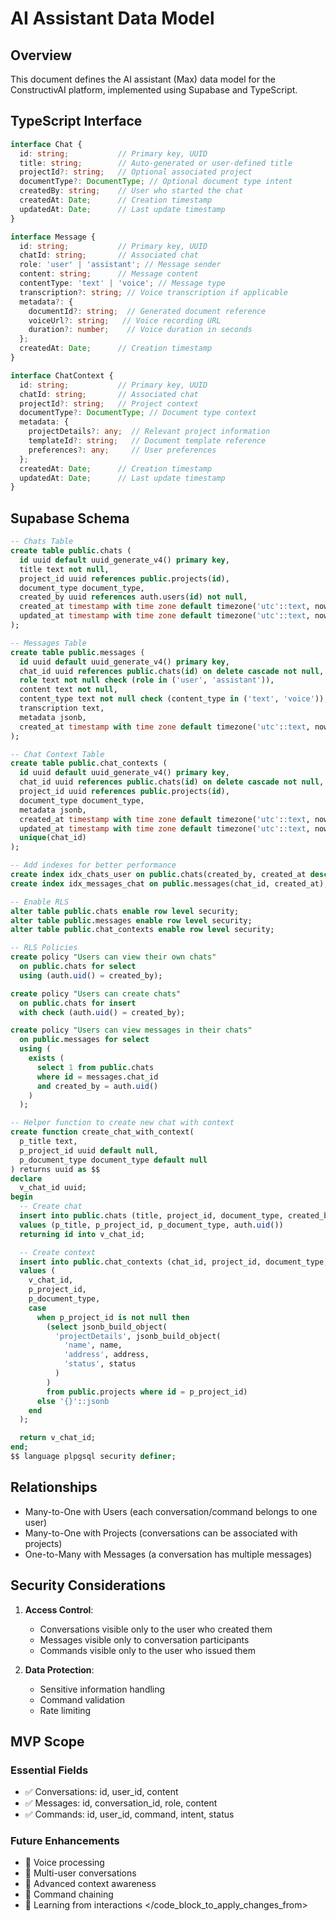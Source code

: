 # AI Assistant Data Model

## Overview

This document defines the AI assistant (Max) data model for the ConstructivAI platform, implemented using Supabase and TypeScript.

## TypeScript Interface

```typescript
interface Chat {
  id: string;           // Primary key, UUID
  title: string;        // Auto-generated or user-defined title
  projectId?: string;   // Optional associated project
  documentType?: DocumentType; // Optional document type intent
  createdBy: string;    // User who started the chat
  createdAt: Date;      // Creation timestamp
  updatedAt: Date;      // Last update timestamp
}

interface Message {
  id: string;           // Primary key, UUID
  chatId: string;       // Associated chat
  role: 'user' | 'assistant'; // Message sender
  content: string;      // Message content
  contentType: 'text' | 'voice'; // Message type
  transcription?: string; // Voice transcription if applicable
  metadata?: {
    documentId?: string;  // Generated document reference
    voiceUrl?: string;   // Voice recording URL
    duration?: number;    // Voice duration in seconds
  };
  createdAt: Date;      // Creation timestamp
}

interface ChatContext {
  id: string;           // Primary key, UUID
  chatId: string;       // Associated chat
  projectId?: string;   // Project context
  documentType?: DocumentType; // Document type context
  metadata: {
    projectDetails?: any;  // Relevant project information
    templateId?: string;   // Document template reference
    preferences?: any;     // User preferences
  };
  createdAt: Date;      // Creation timestamp
  updatedAt: Date;      // Last update timestamp
}
```

## Supabase Schema

```sql
-- Chats Table
create table public.chats (
  id uuid default uuid_generate_v4() primary key,
  title text not null,
  project_id uuid references public.projects(id),
  document_type document_type,
  created_by uuid references auth.users(id) not null,
  created_at timestamp with time zone default timezone('utc'::text, now()) not null,
  updated_at timestamp with time zone default timezone('utc'::text, now()) not null
);

-- Messages Table
create table public.messages (
  id uuid default uuid_generate_v4() primary key,
  chat_id uuid references public.chats(id) on delete cascade not null,
  role text not null check (role in ('user', 'assistant')),
  content text not null,
  content_type text not null check (content_type in ('text', 'voice')),
  transcription text,
  metadata jsonb,
  created_at timestamp with time zone default timezone('utc'::text, now()) not null
);

-- Chat Context Table
create table public.chat_contexts (
  id uuid default uuid_generate_v4() primary key,
  chat_id uuid references public.chats(id) on delete cascade not null,
  project_id uuid references public.projects(id),
  document_type document_type,
  metadata jsonb,
  created_at timestamp with time zone default timezone('utc'::text, now()) not null,
  updated_at timestamp with time zone default timezone('utc'::text, now()) not null,
  unique(chat_id)
);

-- Add indexes for better performance
create index idx_chats_user on public.chats(created_by, created_at desc);
create index idx_messages_chat on public.messages(chat_id, created_at);

-- Enable RLS
alter table public.chats enable row level security;
alter table public.messages enable row level security;
alter table public.chat_contexts enable row level security;

-- RLS Policies
create policy "Users can view their own chats"
  on public.chats for select
  using (auth.uid() = created_by);

create policy "Users can create chats"
  on public.chats for insert
  with check (auth.uid() = created_by);

create policy "Users can view messages in their chats"
  on public.messages for select
  using (
    exists (
      select 1 from public.chats
      where id = messages.chat_id
      and created_by = auth.uid()
    )
  );

-- Helper function to create new chat with context
create function create_chat_with_context(
  p_title text,
  p_project_id uuid default null,
  p_document_type document_type default null
) returns uuid as $$
declare
  v_chat_id uuid;
begin
  -- Create chat
  insert into public.chats (title, project_id, document_type, created_by)
  values (p_title, p_project_id, p_document_type, auth.uid())
  returning id into v_chat_id;

  -- Create context
  insert into public.chat_contexts (chat_id, project_id, document_type, metadata)
  values (
    v_chat_id,
    p_project_id,
    p_document_type,
    case 
      when p_project_id is not null then
        (select jsonb_build_object(
          'projectDetails', jsonb_build_object(
            'name', name,
            'address', address,
            'status', status
          )
        )
        from public.projects where id = p_project_id)
      else '{}'::jsonb
    end
  );

  return v_chat_id;
end;
$$ language plpgsql security definer;
```

## Relationships

- Many-to-One with Users (each conversation/command belongs to one user)
- Many-to-One with Projects (conversations can be associated with projects)
- One-to-Many with Messages (a conversation has multiple messages)

## Security Considerations

1. **Access Control**:
   - Conversations visible only to the user who created them
   - Messages visible only to conversation participants
   - Commands visible only to the user who issued them

2. **Data Protection**:
   - Sensitive information handling
   - Command validation
   - Rate limiting

## MVP Scope

### Essential Fields

- ✅ Conversations: id, user_id, content
- ✅ Messages: id, conversation_id, role, content
- ✅ Commands: id, user_id, command, intent, status

### Future Enhancements

- 🔄 Voice processing
- 🔄 Multi-user conversations
- 🔄 Advanced context awareness
- 🔄 Command chaining
- 🔄 Learning from interactions
</code_block_to_apply_changes_from>
